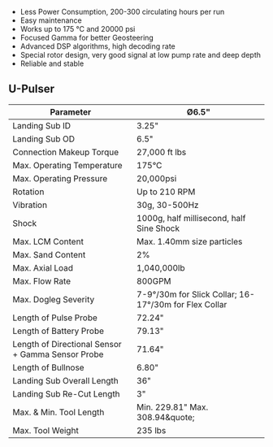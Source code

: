 
* Less Power Consumption, 200-300 circulating hours per run
* Easy maintenance
* Works up to 175 &deg;C and 20000 psi
* Focused Gamma for better Geosteering 
* Advanced DSP algorithms, high decoding rate 
* Special rotor design, very good signal at low pump rate and deep depth
* Reliable and stable

## U-Pulser

Parameter         | &Oslash;6.5&quot;      
----------------  |----------   
Landing Sub ID    | 3.25&quot;         
Landing Sub OD    | 6.5&quot;          
Connection Makeup Torque | 27,000 ft lbs
Max. Operating Temperature | 175&deg;C
Max. Operating Pressure | 20,000psi
Rotation | Up to 210 RPM
Vibration | 30g, 30-500Hz
Shock |  1000g, half millisecond, half Sine Shock
Max. LCM Content | Max. 1.40mm size particles
Max. Sand Content | 2%
Max. Axial Load | 1,040,000lb
Max. Flow Rate | 800GPM
Max. Dogleg Severity | 7-9&deg;/30m for Slick Collar; 16-17&deg;/30m for Flex Collar
Length of Pulse Probe |72.24&quot;
Length of Battery Probe |79.13&quot;
Length of Directional Sensor + Gamma Sensor Probe | 71.64&quot;
Length of Bullnose | 6.80&quot;
Landing Sub Overall Length | 36&quot;
Landing Sub Re-Cut Length | 3&quot;
Max. & Min. Tool Length |  Min. 229.81&quot; Max. 308.94&quote;
Max. Tool Weight | 235 lbs
